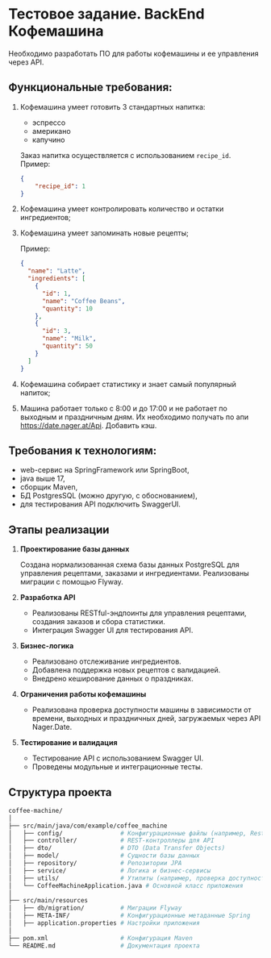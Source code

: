 # Тестовое задание. BackEnd Кофемашина
Необходимо разработать ПО для работы кофемашины и ее управления через API.

## Функциональные требования:
1. Кофемашина умеет готовить 3 стандартных напитка:
    - эспрессо
    - американо
    - капучино

    Заказ напитка осуществляется с использованием `recipe_id`.  
      Пример:
      ```json
      {
          "recipe_id": 1
      }
      ```
2. Кофемашина умеет контролировать количество и остатки ингредиентов;
3. Кофемашина умеет запоминать новые рецепты;

    Пример:
    ```json
    {
      "name": "Latte",
      "ingredients": [
        {
          "id": 1,
          "name": "Coffee Beans",
          "quantity": 10
        },
        {
          "id": 3,
          "name": "Milk",
          "quantity": 50
        }
      ]
    }
    ```
4. Кофемашина собирает статистику и знает самый популярный напиток;
5. Машина работает только с 8:00 и до 17:00 и не работает по выходным и праздничным дням. Их необходимо получать по апи https://date.nager.at/Api. Добавить кэш.

## Требования к технологиям:
- web-сервис на SpringFramework или SpringBoot,
- java выше 17,
- сборщик Maven,
- БД PostgresSQL (можно другую, с обоснованием),
- для тестирования API подключить SwaggerUI.


## Этапы реализации

1. **Проектирование базы данных**

    Создана нормализованная схема базы данных PostgreSQL для управления рецептами, заказами и ингредиентами. Реализованы миграции с помощью Flyway.

2. **Разработка API**

    - Реализованы RESTful-эндпоинты для управления рецептами, создания заказов и сбора статистики.
    - Интеграция Swagger UI для тестирования API.

3. **Бизнес-логика**

    - Реализовано отслеживание ингредиентов.
    - Добавлена поддержка новых рецептов с валидацией.
    - Внедрено кеширование данных о праздниках.

4. **Ограничения работы кофемашины**

    - Реализована проверка доступности машины в зависимости от времени, выходных и праздничных дней, загружаемых через API Nager.Date.

5. **Тестирование и валидация**

    - Тестирование API с использованием Swagger UI.
    - Проведены модульные и интеграционные тесты.


## Структура проекта
  ```bash
  coffee-machine/
  │
  ├── src/main/java/com/example/coffee_machine
  │   ├── config/                # Конфигурационные файлы (например, RestTemplate)
  │   ├── controller/            # REST-контроллеры для API
  │   ├── dto/                   # DTO (Data Transfer Objects)
  │   ├── model/                 # Сущности базы данных
  │   ├── repository/            # Репозитории JPA
  │   ├── service/               # Логика и бизнес-сервисы
  │   ├── utils/                 # Утилиты (например, проверка доступности машины)
  │   └── CoffeeMachineApplication.java # Основной класс приложения
  │
  ├── src/main/resources
  │   ├── db/migration/          # Миграции Flyway
  │   ├── META-INF/              # Конфигурационные метаданные Spring
  │   ├── application.properties # Настройки приложения
  │
  ├── pom.xml                    # Конфигурация Maven
  └── README.md                  # Документация проекта
  ```
